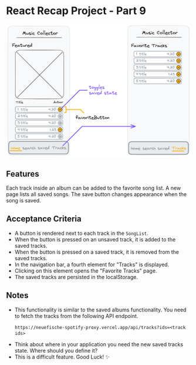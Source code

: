 # React Recap Project - Part 9

![wireframe](../assets/part-9-1.png)

## Features

Each track inside an album can be added to the favorite song list. A new page lists all saved songs. The save button changes appearance when the song is saved.

## Acceptance Criteria

- A button is rendered next to each track in the `SongList`.
- When the button is pressed on an unsaved track, it is added to the saved tracks.
- When the button is pressed on a saved track, it is removed from the saved tracks.
- In the navigation bar, a fourth element for "Tracks" is displayed.
- Clicking on this element opens the "Favorite Tracks" page.
- The saved tracks are persisted in the localStorage.

## Notes

- This functionality is similar to the saved albums functionality. You need to fetch the tracks from the following API endpoint.
  ```
  https://neuefische-spotify-proxy.vercel.app/api/tracks?ids=<track ids>
  ```
- Think about where in your application you need the new saved tracks state. Where should you define it?
- This is a difficult feature. Good Luck! ✨
